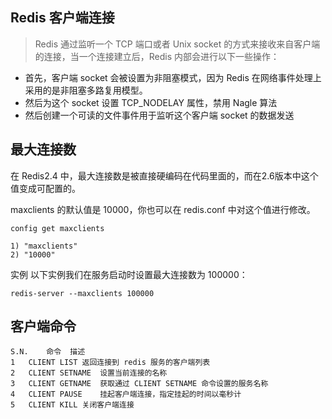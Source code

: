 ## Redis 客户端连接
>Redis 通过监听一个 TCP 端口或者 Unix socket 的方式来接收来自客户端的连接，当一个连接建立后，Redis 内部会进行以下一些操作：

- 首先，客户端 socket 会被设置为非阻塞模式，因为 Redis 在网络事件处理上采用的是非阻塞多路复用模型。
- 然后为这个 socket 设置 TCP_NODELAY 属性，禁用 Nagle 算法
- 然后创建一个可读的文件事件用于监听这个客户端 socket 的数据发送

## 最大连接数

在 Redis2.4 中，最大连接数是被直接硬编码在代码里面的，而在2.6版本中这个值变成可配置的。

maxclients 的默认值是 10000，你也可以在 redis.conf 中对这个值进行修改。

```
config get maxclients

1) "maxclients"
2) "10000"
```

实例
以下实例我们在服务启动时设置最大连接数为 100000：
```
redis-server --maxclients 100000
```

## 客户端命令
```
S.N.	命令	描述
1	CLIENT LIST	返回连接到 redis 服务的客户端列表
2	CLIENT SETNAME	设置当前连接的名称
3	CLIENT GETNAME	获取通过 CLIENT SETNAME 命令设置的服务名称
4	CLIENT PAUSE	挂起客户端连接，指定挂起的时间以毫秒计
5	CLIENT KILL	关闭客户端连接
```
